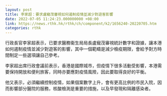 ```yaml
---
layout: post
title: 李家超：要求盧寵茂審視如何遏制疫情並減少對遊客影響
date: 2022-07-05 11:24:23.000000000 +08:00
link: https://news.rthk.hk/rthk/ch/component/k2/1656240-20220705.htm
categories: rthk
---
```


行政長官李家超表示，已要求醫務衞生局局長盧寵茂審視統計數字和證據，讓本港如何遏制疫情並減少對遊客的影響，其中一個範疇是減少檢疫期限，會給予對方時間制定一些選項讓自己參考。

李家超出席行政會議前表示，香港是國際城市，但疫情下很多活動受影響，本港需要保持開放和便利旅客，同時亦要應對疫情風險，因此要取得良好的平衡。

他又表示，必須繼續控制疫情，如果個案數字上升，會有更高比例的市民入院，因而影響部分醫院的服務，核酸檢測是重要的措施，以及早發現和隔離感染者。
